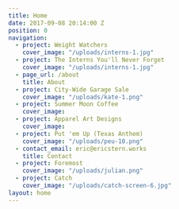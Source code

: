 ```yaml
---
title: Home
date: 2017-09-08 20:14:00 Z
position: 0
navigation:
  - project: Weight Watchers
    cover_image: "/uploads/interns-1.jpg"
  - project: The Interns You'll Never Forget
    cover_image: "/uploads/interns-1.jpg"
  - page_url: /about
    title: About
  - project: City-Wide Garage Sale
    cover_image: "/uploads/kate-1.png"
  - project: Summer Moon Coffee
    cover_image:
  - project: Apparel Art Designs
    cover_image:
  - project: Put 'em Up (Texas Anthem)
    cover_image: "/uploads/peu-10.png"
  - contact_email: eric@ericstern.works
    title: Contact
  - project: Foremost
    cover_image: "/uploads/julian.png"
  - project: Catch
    cover_image: "/uploads/catch-screen-6.jpg"
layout: home
---
```


